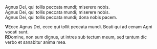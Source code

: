 Agnus Dei, qui tollis peccata mundi; miserere nobis.\
Agnus Dei, qui tollis peccata mundi; miserere nobis.\
Agnus Dei, qui tollis peccata mundi; dona nobis pacem.

**V**Ecce Agnus Dei, ecce qui tollit peccata mundi. Beati qui ad cenam
Agni vocati sunt.\
**R**Domine, non sum dignus, ut intres sub tectum meum, sed tantum dic
verbo et sanabitur anima mea.
